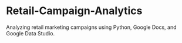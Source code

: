 # Retail-Campaign-Analytics
Analyzing retail marketing campaigns using Python, Google Docs, and Google Data Studio.
